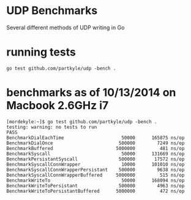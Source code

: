 UDP Benchmarks
==============

Several different methods of UDP writing in Go

# running tests

```
go test github.com/partkyle/udp -bench .
```

# benchmarks as of 10/13/2014 on Macbook 2.6GHz i7

```
[mordekyle:~]$ go test github.com/partkyle/udp -bench .
testing: warning: no tests to run
PASS
BenchmarkDialEachTime                     50000      165875 ns/op
BenchmarkDialOnce                        500000        7249 ns/op
BenchmarkBuffered                       5000000         481 ns/op
BenchmarkSyscall                          50000      131669 ns/op
BenchmarkPersistantSyscall               500000       17572 ns/op
BenchmarkSyscallConnWrapper               10000      101010 ns/op
BenchmarkSyscallConnWrapperPersistant    500000        9638 ns/op
BenchmarkSyscallConnWrapperBuffered     5000000         515 ns/op
BenchmarkWriteTo                          50000      168094 ns/op
BenchmarkWriteToPersistant               500000        4963 ns/op
BenchmarkWriteToPersistantBuffered      5000000         472 ns/op
```
